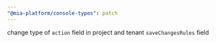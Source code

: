 ```yaml
---
"@mia-platform/console-types": patch
---
```


change type of `action` field in project and tenant `saveChangesRules` field
